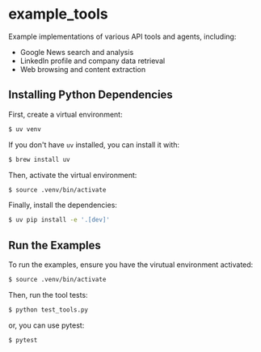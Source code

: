 # example_tools

Example implementations of various API tools and agents, including:

- Google News search and analysis
- LinkedIn profile and company data retrieval
- Web browsing and content extraction

## Installing Python Dependencies

First, create a virtual environment:

```bash
$ uv venv
```

If you don't have `uv` installed, you can install it with:

```bash
$ brew install uv
```

Then, activate the virtual environment:

```bash
$ source .venv/bin/activate
```

Finally, install the dependencies:

```bash
$ uv pip install -e '.[dev]'
```

## Run the Examples

To run the examples, ensure you have the virutual environment activated:

```bash
$ source .venv/bin/activate
```

Then, run the tool tests:
```bash
$ python test_tools.py
```

or, you can use pytest:
```bash
$ pytest
```
